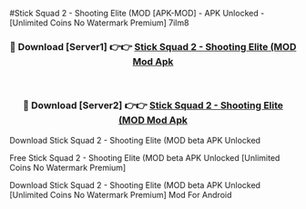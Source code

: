 #Stick Squad 2 - Shooting Elite (MOD [APK-MOD] - APK Unlocked - [Unlimited Coins No Watermark Premium] 7ilm8



<div align="center">

<h3>🔴 Download [Server1] 👉👉 <a href="https://momento.my/?title=Stick_Squad_2_-_Shooting_Elite_(MOD">Stick Squad 2 - Shooting Elite (MOD Mod Apk</a></h3><br>

<h3>🔴 Download [Server2] 👉👉 <a href="https://momento.my/?title=Stick_Squad_2_-_Shooting_Elite_(MOD">Stick Squad 2 - Shooting Elite (MOD Mod Apk</a></h3>
</div>



Download Stick Squad 2 - Shooting Elite (MOD beta APK Unlocked

Free Stick Squad 2 - Shooting Elite (MOD beta APK Unlocked [Unlimited Coins No Watermark Premium]

Download Stick Squad 2 - Shooting Elite (MOD beta APK Unlocked [Unlimited Coins No Watermark Premium] Mod For Android
